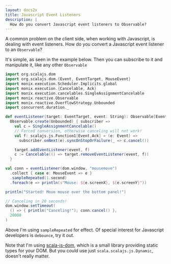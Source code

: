 ```yaml
---
layout: docs2x
title: Javascript Event Listeners
description: |
  How do you convert Javascript event listeners to Observable?
---
```


A common problem on the client side, when working with Javascript, is
dealing with event listeners. How do you convert a Javascript event
listener to an `Observable`?

It's simple, as seen in the example below. Then you can subscribe to
it and manipulate it, like any other `Observable`

```scala
import org.scalajs.dom
import org.scalajs.dom.{Event, EventTarget, MouseEvent}
import monix.execution.Scheduler.Implicits.global
import monix.execution.{Cancelable, Ack}
import monix.execution.cancelables.SingleAssignmentCancelable
import monix.reactive.Observable
import monix.reactive.OverflowStrategy.Unbounded
import concurrent.duration._

def eventListener(target: EventTarget, event: String): Observable[Event] =
  Observable.create(Unbounded) { subscriber =>
    val c = SingleAssignmentCancelable()
    // Forced conversion, otherwise canceling will not work!
    val f: scalajs.js.Function1[Event,Ack] = (e: Event) =>
      subscriber.onNext(e).syncOnStopOrFailure(_ => c.cancel())

    target.addEventListener(event, f)
    c := Cancelable(() => target.removeEventListener(event, f))
  }

val conn = eventListener(dom.window, "mousemove")
  .collect { case e: MouseEvent => e }
  .sampleRepeated(1.second)
  .foreach(e => println(s"Mouse: ${e.screenX}, ${e.screenY}"))

println("Started! Move mouse over the bottom panel!")

// Canceling in 20 seconds!
dom.window.setTimeout(
  () => { println("Canceling!"); conn.cancel() },
  20000
)
```

Above I'm using `sampleRepeated` for effect. Of special interest for
Javascript developers is `debounce`, try it out.

Note that I'm using
[scala-js-dom](https://github.com/scala-js/scala-js-dom), which is a
small library providing static types for your DOM. But you could use
just `scala.scalajs.js.Dynamic`, doesn't really matter.